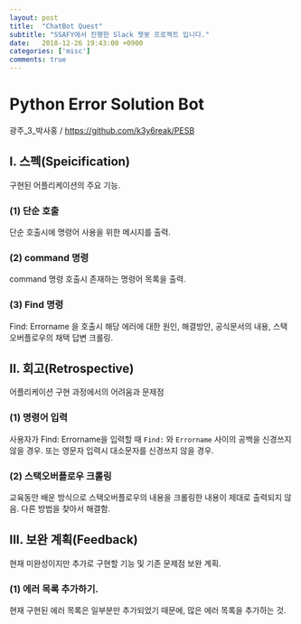 ```yaml
---
layout: post
title:  "ChatBot Quest"
subtitle: "SSAFY에서 진행한 Slack 챗봇 프로젝트 입니다."
date:   2018-12-26 19:43:00 +0900
categories: ['misc']
comments: true
---
```


# Python Error Solution Bot

광주_3_박사홍 / https://github.com/k3y6reak/PESB

## I. 스펙(Speicification)
구현된 어플리케이션의 주요 기능.

### (1) 단순 호출
단순 호출시에 명령어 사용을 위한 메시지를 출력.

### (2) command 명령
command 명령 호출시 존재하는 명령어 목록을 출력.

### (3) Find 명령
Find: Errorname 을 호출시 해당 에러에 대한 원인, 해결방안, 공식문서의 내용, 스택오버플로우의 채택 답변 크롤링.

## II. 회고(Retrospective)
어플리케이션 구현 과정에서의 어려움과 문제점

### (1) 명령어 입력
사용자가 Find: Errorname을 입력할 때 `Find:` 와 `Errorname` 사이의 공백을 신경쓰지 않을 경우.
또는 영문자 입력시 대소문자를 신경쓰지 않을 경우.

### (2) 스택오버플로우 크롤링
교육동안 배운 방식으로 스택오버플로우의 내용을 크롤링한 내용이 제대로 출력되지 않음.
다른 방법을 찾아서 해결함.

## III. 보완 계획(Feedback)
현재 미완성이지만 추가로 구현할 기능 및 기존 문제점 보완 계획.

### (1) 에러 목록 추가하기.
현재 구현된 에러 목록은 일부분만 추가되었기 때문에, 많은 에러 목록을 추가하는 것.